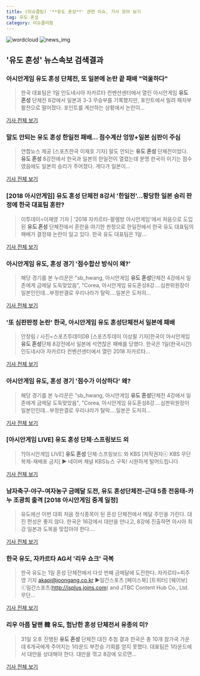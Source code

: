 ```yaml
---
title: (이슈클립) '**유도 혼성**' 관련 이슈, 기사 모아 보기
tag: 유도 혼성
category: 이슈클리핑
---
```

![wordcloud](https://s3.ap-northeast-2.amazonaws.com/lyrics101-wordcloud/2018-09-01-1535778300.png)
![news_img](https://user-images.githubusercontent.com/42597476/44507050-1206f400-a6e4-11e8-8d98-7ffbfebb353f.png)
## **'**유도 혼성**'** 뉴스속보 검색결과
### 아시안게임 **유도 혼성** 단체전, 또 일본에 논란 끝 패배 "억울하다"

>한국 대표팀은 1일 인도네시아 자카르타 컨벤션센터에서 열린 아시안게임 **유도 혼성** 단체전 8강에서 일본과 3-3 무승부를 기록했지만, 포인트에서 밀려 패자부활전으로 떨어졌다. 포인트를 계산하는 상황에서 논란이...

<a href="http://www.kyeongin.com/main/view.php?key=20180901010000047" target="_blank">기사 전체 보기</a>

### 말도 안되는 **유도 혼성** 한일전 패배… 점수계산 엉망+일본 심판이 주심

>연합뉴스 제공 [스포츠한국 이재호 기자] 말도 안되는 **유도 혼성** 단체전이었다. **유도 혼성** 8강전에서 한국과 일본의 한일전이 열렸는데 분명 한국이 이기는 점수였음에도 일본의 승리가 주어졌다. 게다가 일본이...

<a href="http://sports.hankooki.com/lpage/moresports/201809/sp20180901133744136560.htm" target="_blank">기사 전체 보기</a>

### [2018 아시안게임] **유도 혼성** 단체전 8강서 '한일전'…황당한 일본 승리 판정에 한국 대표팀 혼란?

>이투데이=이재영 기자 | '2018 자카르타-팔렘방 아시안게임'에서 처음으로 도입된 **유도 혼성** 단체전에서 혼란을 야기한 판정으로 한일전에서 한국 유도 대표팀의 패배가 결정돼 논란이 일고 있다. 한국 유도 대표팀은 1일...

<a href="http://www.etoday.co.kr/news/section/newsview.php?idxno=1658768" target="_blank">기사 전체 보기</a>

### 아시안게임 유도, 혼성 경기 '점수합산 방식이 왜?'

>해당 경기를 본 누리꾼은 "sb_hwang, 아시안게임 **유도 혼성**단체전 4강에서 일존에게 금메달 도둑맞았음", "Corea, 아시안게임 유도혼성8강....심판위원장이 일본인인데...부정판결로 우리나라가 탈락....일본은 도저히...

<a href="http://www.gukjenews.com/news/articleView.html?idxno=984255" target="_blank">기사 전체 보기</a>

### '또 심판판정 논란' 한국, 아시안게임 **유도 혼성**단체전서 일본에 패배

>안창림 / 사진=스포츠투데이DB [스포츠투데이 이상필 기자]한국이 아시안게임 **유도 혼성**단체 8강전에서 일본에 석연찮은 패배를 당했다. 한국은 1일(한국시간) 인도네시아 자카르타 컨벤션센터에서 열린 2018 자카르타...

<a href="http://stoo.asiae.co.kr/news/naver_view.htm?idxno=2018090113423625316" target="_blank">기사 전체 보기</a>

### 아시안게임 유도, 혼성 경기 '점수가 이상하다' 왜?

>해당 경기를 본 누리꾼은 "sb_hwang, 아시안게임 **유도 혼성**단체전 4강에서 일존에게 금메달 도둑맞았음", "Corea, 아시안게임 유도혼성8강....심판위원장이 일본인인데...부정판결로 우리나라가 탈락....일본은 도저히...

<a href="http://www.kpinews.co.kr/news/articleView.html?idxno=80394" target="_blank">기사 전체 보기</a>

### [아시안게임 LIVE] **유도 혼성** 단체·스프링보드 외

>?[아시안게임 LIVE] **유도 혼성** 단체·스프링보드 외 KBS [저작권자ⓒ KBS 무단복제-재배포 금지] ▶ 네이버 채널 KBS뉴스 구독! 시원하게 털어드립니다

<a href="http://news.kbs.co.kr/news/view.do?ncd=4032539&ref=A" target="_blank">기사 전체 보기</a>

### 남자축구·야구-여자농구 금메달 도전, **유도 혼성**단체전-근대 5종 전웅태-카누 조광희 출격 [2018 아시안게임 중계 일정]

>유도에선 이번 대회 처음 정식종목이 된 혼성 단체전에서 메달 주인을 가린다. 대진 편성은 좋지 않다.  한국은 16강에서 대만을 만나고, 8강에 진출하면 아시아 최강 일본과 도복을 맞잡아야 한다....

<a href="http://www.sportsq.co.kr/news/articleView.html?idxno=300999" target="_blank">기사 전체 보기</a>

### 한국 유도, 자카르타 AG서 '리우 쇼크' 극복

>한국 유도는 1일 혼성 단체전에서 다섯 번째 금메달에 도전한다. 자카르타=피주영 기자 akapj@joongang.co.kr ▶일간스포츠 [페이스북] [트위터] [웨이보] ⓒ일간스포츠(http://isplus.joins.com) and JTBC Content Hub Co., Ltd. 무단...

<a href="http://isplus.live.joins.com/news/article/aid.asp?aid=22524769" target="_blank">기사 전체 보기</a>

### 리우 아픔 달랜 韓 유도, 험난한 혼성 단체전서 유종의 미?

>31일 오후 진행된 **유도 혼성** 단체전 대진 추첨 결과 한국은 총 10개 참가국 가운데 6개국에게 주어지는 1라운드 부전승 기회를 얻지 못했다. 대표팀은 1라운드에서 대만을 상대해야 한다. 대만을 꺾고 8강에 오르면...

<a href="http://www.nocutnews.co.kr/news/5025119" target="_blank">기사 전체 보기</a>


